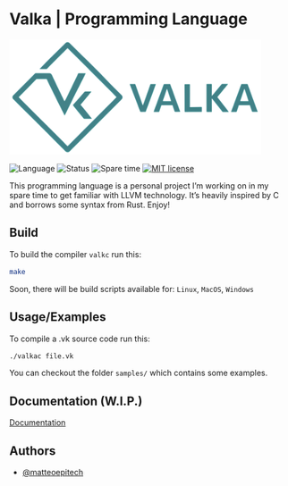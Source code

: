 # Valka | Programming Language

<img src="./media/valka-logo-full.png" alt="Valka Logo" width="450" />

![Language](https://img.shields.io/badge/Lang-Valka-blueviolet)
![Status](https://img.shields.io/badge/Status-WIP-yellow)
![Spare time](https://img.shields.io/badge/Made%20with-spare%20time-9cf)
[![MIT license](https://img.shields.io/badge/License-MIT-green.svg)](https://choosealicense.com/licenses/mit/)

This programming language is a personal project I’m working on in my spare time to get familiar with LLVM technology. It’s heavily inspired by C and borrows some syntax from Rust. Enjoy!

## Build

To build the compiler `valkc` run this:

```bash
make
```
Soon, there will be build scripts available for: `Linux`, `MacOS`, `Windows`

## Usage/Examples

To compile a .vk source code run this:
```bash
./valkac file.vk
```
You can checkout the folder `samples/` which contains some examples.


## Documentation (W.I.P.)

[Documentation](https://www.youtube.com/watch?v=dQw4w9WgXcQ)


## Authors

- [@matteoepitech](https://www.github.com/matteoepitech)
